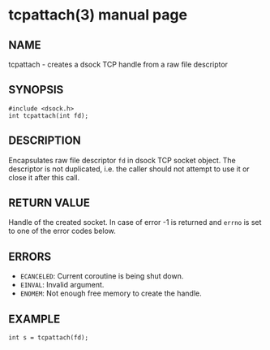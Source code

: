 # tcpattach(3) manual page

## NAME

tcpattach - creates a dsock TCP handle from a raw file descriptor

## SYNOPSIS

```
#include <dsock.h>
int tcpattach(int fd);
```

## DESCRIPTION

Encapsulates raw file descriptor `fd` in dsock TCP socket object. The descriptor is not duplicated, i.e. the caller should not attempt to use it or close it after this call.

## RETURN VALUE

Handle of the created socket. In case of error -1 is returned and `errno` is set to one of the error codes below.

## ERRORS

* `ECANCELED`: Current coroutine is being shut down.
* `EINVAL`: Invalid argument.
* `ENOMEM`: Not enough free memory to create the handle.

## EXAMPLE

```
int s = tcpattach(fd);
```

